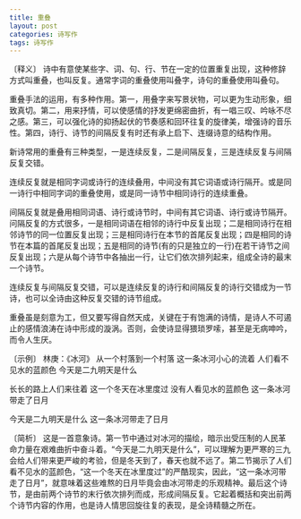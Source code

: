 ```yaml
---
title: 重叠
layout: post
categories: 诗写作
tags: 诗写作
---
```


〔释义〕 诗中有意使某些字、词、句、行、节在一定的位置重复出现，这种修辞方式叫重叠，也叫反复。通常字词的重叠使用叫叠字，诗句的重叠使用叫叠句。

重叠手法的运用，有多种作用。第一，用叠字来写景状物，可以更为生动形象，细致真切。第二，用来抒情，可以使感情的抒发更绵密曲折，有一唱三叹、吟咏不尽之感。第三，可以强化诗的抑扬起伏的节奏感和回环往复的旋律美，增强诗的音乐性。第四，诗行、诗节的间隔反复有时还有承上启下、连缀诗意的结构作用。

新诗常用的重叠有三种类型，一是连续反复，二是间隔反复，三是连续反复与间隔反复交错。

连续反复就是相同字词或诗行的连续叠用，中间没有其它词语或诗行隔开。或是同一诗行中相同字词的重叠使用，或是同一诗节中相同诗行的连续重叠。

间隔反复就是叠用相同词语、诗行或诗节时，中间有其它词语、诗行或诗节隔开。问隔反复的方式很多，一是相同词语在相邻的诗行中反复出现；二是相同诗行在相邻诗节的同一位置反复出现；三是相同诗行在本节的首尾反复出现；四是相同的诗节在本篇的首尾反复出现；五是相同的诗节(有的只是独立的一行)在若干诗节之间反复出现；六是从每个诗节中各抽出一行，让它们依次排列起来，组成全诗的最末一个诗节。

连续反复与间隔反复交错，可以是连续反复的诗行和间隔反复的诗行交错成为一节诗，也可以全诗由这种反复交错的诗节组成。

重叠虽是刻意为工，但又要写得自然天成，关键在于有饱满的诗情，是诗人不可遏止的感情浪涛在诗中形成的漩涡。否则，会使诗显得猥琐罗嗦，甚至是无病呻吟，而令人生厌。

〔示例〕 林庚：《冰河》
从一个村落到一个村落
这一条冰河小心的流着
人们看不见水的蓝颜色
今天是二九明天是什么


长长的路上人们来往着
这一个冬天在冰里度过
没有人看见水的蓝颜色
这一条冰河带走了日月


今天是二九明天是什么
这一条冰河带走了日月

〔简析〕 这是一首意象诗。第一节中通过对冰河的描绘，暗示出受压制的人民革命力量在艰难曲折中奋斗着。“今天是二九明天是什么”，可以理解为更严寒的三九会给人们带来更严峻的考验，但是冬天到了，春天也就不远了。第二节揭示了人们看不见水的蓝颜色，“这一个冬天在冰里度过”的严酷现实，因此，“这一条冰河带走了日月”，就意味着这些难熬的日月毕竟会由冰河带走的乐观精神。最后这个诗节，是由前两个诗节的末行依次排列而成，形成间隔反复。它起着概括和突出前两个诗节内容的作用，也是诗人情思回旋往复的表现，是全诗精髓之所在。 